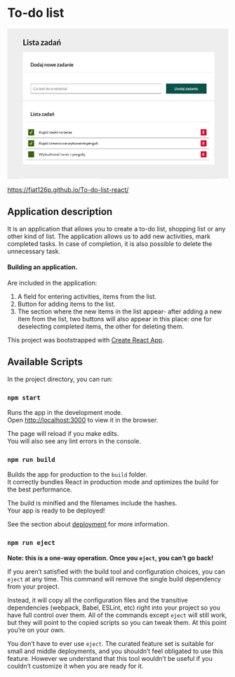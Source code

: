 # To-do list
![Lista](public/List.png)

https://fiat126p.github.io/To-do-list-react/

## Application description
It is an application that allows you to create a to-do list, shopping list or any other kind of list.
The application allows us to add new activities, mark completed tasks. In case of completion, it is also possible to delete the unnecessary task.

#### Building an application.
Are included in the application:
1. A field for entering activities, items from the list.
2. Button for adding items to the list.
3. The section where the new items in the list appear- after adding a new item from the list, two buttons will also appear in this place: one for deselecting completed items, the other for deleting them.

This project was bootstrapped with [Create React App](https://github.com/facebook/create-react-app).

## Available Scripts

In the project directory, you can run:

### `npm start`

Runs the app in the development mode.\
Open [http://localhost:3000](http://localhost:3000) to view it in the browser.

The page will reload if you make edits.\
You will also see any lint errors in the console.

### `npm run build`

Builds the app for production to the `build` folder.\
It correctly bundles React in production mode and optimizes the build for the best performance.

The build is minified and the filenames include the hashes.\
Your app is ready to be deployed!

See the section about [deployment](https://facebook.github.io/create-react-app/docs/deployment) for more information.

### `npm run eject`

**Note: this is a one-way operation. Once you `eject`, you can’t go back!**

If you aren’t satisfied with the build tool and configuration choices, you can `eject` at any time. This command will remove the single build dependency from your project.

Instead, it will copy all the configuration files and the transitive dependencies (webpack, Babel, ESLint, etc) right into your project so you have full control over them. All of the commands except `eject` will still work, but they will point to the copied scripts so you can tweak them. At this point you’re on your own.

You don’t have to ever use `eject`. The curated feature set is suitable for small and middle deployments, and you shouldn’t feel obligated to use this feature. However we understand that this tool wouldn’t be useful if you couldn’t customize it when you are ready for it.
